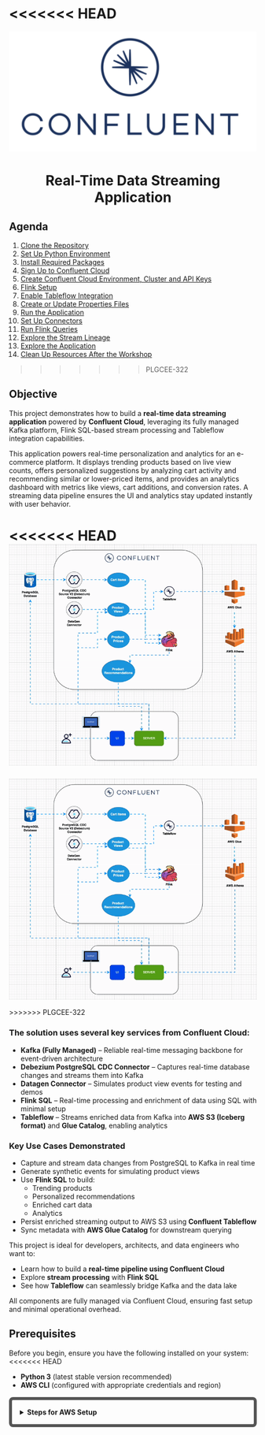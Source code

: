 <<<<<<< HEAD
=======
<p align="center">
  <img src="images/confluentlogo.png" alt="Logo" />
</p>

<h1 align="center">Real-Time Data Streaming Application</h1>


## Agenda

1. [Clone the Repository](#1-clone-the-repository)
2. [Set Up Python Environment](#2-set-up-python-environment)
3. [Install Required Packages](#3-install-required-packages)
4. [Sign Up to Confluent Cloud](#4-sign-up-to-confluent-cloud)
5. [Create Confluent Cloud Environment, Cluster and API Keys](#5-create-confluent-cloud-environment-cluster-and-api-keys)
6. [Flink Setup](#6-flink-setup)
7. [Enable Tableflow Integration](#7-enable-tableflow-integration)
8. [Create or Update Properties Files](#8-create-or-update-properties-files)
9. [Run the Application](#9-run-the-application)
10. [Set Up Connectors](#10-set-up-connectors)
11. [Run Flink Queries](#11-run-flink-queries)
12. [Explore the Stream Lineage](#12-explore-the-stream-lineage)
13. [Explore the Application](#13-explore-the-application)
14. [Clean Up Resources After the Workshop](#14-clean-up-resources-after-the-workshop)

>>>>>>> PLGCEE-322
## Objective

This project demonstrates how to build a **real-time data streaming application** powered by **Confluent Cloud**, leveraging its fully managed Kafka platform, Flink SQL-based stream processing and Tableflow integration capabilities. 

This application powers real-time personalization and analytics for an e-commerce platform. It displays trending products based on live view counts, offers personalized suggestions by analyzing cart activity and recommending similar or lower-priced items, and provides an analytics dashboard with metrics like views, cart additions, and conversion rates. A streaming data pipeline ensures the UI and analytics stay updated instantly with user behavior.

<<<<<<< HEAD
![alt text](<images/DSP-Architecture.gif>)
=======
<p align="center">
  <img src="images/DSP-Architecture.gif" alt="Architecture" />
</p>
>>>>>>> PLGCEE-322

### The solution uses several key services from **Confluent Cloud**:

- **Kafka (Fully Managed)** – Reliable real-time messaging backbone for event-driven architecture
- **Debezium PostgreSQL CDC Connector** – Captures real-time database changes and streams them into Kafka
- **Datagen Connector** – Simulates product view events for testing and demos
- **Flink SQL** – Real-time processing and enrichment of data using SQL with minimal setup
- **Tableflow** – Streams enriched data from Kafka into **AWS S3 (Iceberg format)** and **Glue Catalog**, enabling analytics

### Key Use Cases Demonstrated

- Capture and stream data changes from PostgreSQL to Kafka in real time
- Generate synthetic events for simulating product views
- Use **Flink SQL** to build:
  - Trending products
  - Personalized recommendations
  - Enriched cart data
  - Analytics 
- Persist enriched streaming output to AWS S3 using **Confluent Tableflow**
- Sync metadata with **AWS Glue Catalog** for downstream querying

This project is ideal for developers, architects, and data engineers who want to:

- Learn how to build a **real-time pipeline using Confluent Cloud**
- Explore **stream processing** with **Flink SQL**
- See how **Tableflow** can seamlessly bridge Kafka and the data lake

All components are fully managed via Confluent Cloud, ensuring fast setup and minimal operational overhead.

## Prerequisites
Before you begin, ensure you have the following installed on your system:
<<<<<<< HEAD
- **Python 3** (latest stable version recommended)
- **AWS CLI** (configured with appropriate credentials and region)

<div style="border: 6px solid #555; padding: 16px; border-radius: 8px; margin: 16px 0;">
<details> 
<summary><strong>Steps for AWS Setup</strong></summary>
<br>

=======
- **Python 3** (version 3.12 recommended) – [Download Python 3.12 here](https://www.python.org/downloads/release/python-3129/)

<div style="border: 6px solid #555; padding: 16px; border-radius: 8px; margin: 16px 0;">
<details> 
<summary><strong><em>👈 Steps for AWS Setup (Click to Expand)</em></strong></summary>
<br>

⚠️  Refer to the document here: [Steps to launch AWS Workspace and Get AWS Creds](https://docs.google.com/document/d/1eD0aB5W6TsAC2J77_KvBNIsTBZ7Ak7ZhOKWb_r2zzBA/edit?tab=t.0)

>>>>>>> PLGCEE-322
If you are using AWS Workshpace provided by Confluent, the CloudFormation stack `workshop-prep-stack` has already been deployed for you.

## Retrieve Stack Outputs

Once you launch the AWS Workspace studio provided by Confluent, 
1. Click on Open AWS Console
![alt text](<images/OpenAWSConsole.png>)

2. After opening the AWS Console, Search for Cloudformation in Search bar and Open Cloudformation workspace.
![alt text](images/cloudformation.png)

3. Open workshop-setup stack 
![alt text](images/workshop-setup-cloud-formation.png)

4. Open Output tab to access the details for updating .properties file
![alt text](images/awsresourcecreds.png)

## Optional: For Personal AWS Account Users

If you're not using AWS Workshop Studio, you can deploy the CloudFormation stack manually in your account and follow the same steps above to extract values and update the files.

or

follow these instructions to manually create the required AWS resources in your own account.

### Step 1: Create a DB Parameter Group

Go to AWS Console > RDS > Parameter groups  
Click Create parameter group  
Parameter group family: postgres17  
Group name: dsp-pg-logical-replication  
Description: Enable logical replication

After creating, click the new group to Edit parameters.  
Find `rds.logical_replication`, set it to `1`, then click Save changes

:warning: If you're using a different PostgreSQL version (e.g., 15), choose the matching parameter group family like postgres15.

### Step 2: Create an RDS PostgreSQL Instance

Go to AWS Console > RDS > Databases > Create Database

Choose:

- Engine: PostgreSQL  
- Version: 17.5 (or latest available)  
- Template: Free tier (if applicable)  
- DB Instance Identifier: dsp-postgres-db  
- Master username: dspadmin  
- Master password: YourSecurePassword123! (or a strong password)  
- DB Name: dspdb  
- DB instance size: db.t3.micro or similar  
- Storage: 40 GiB  
- Enable Public access  
- VPC Security Group: create or select one that allows inbound access on port 5432 from your IP or 0.0.0.0/0 (:warning: public — for workshop use only)

In Additional configurations:  
Set parameter group with `rds.logical_replication = 1`  
If not available, create one under RDS > Parameter Groups.

Wait for the instance to be available, and note: Endpoint (host), Port, DB name, Username and Password  

### Create Two S3 Buckets

In S3 Console, create two buckets:

- Bucket 1: Athena Queries  
  Name: `dsp-athena-queries-<your-aws-account-id>`  
  Region: same as your RDS instance  
  Default settings are fine

- Bucket 2: Tableflow  
  Name: `dsp-confluent-tableflow-<your-aws-account-id>`  
  Region: same

Once your resources are ready, use their values in the `psqlclient.properties` and `aws.properties` files.
</details>
</div>

## Application Setup Instructions


<<<<<<< HEAD
### 1. Clone the Repository

```bash
git clone <your-repo-url>
cd <repo-name>/app
=======
## 1. Clone the Repository

```bash
git clone https://github.com/confluentinc/confluent-workshops.git
cd confluent-workshops/workshop/dsp-workshop
>>>>>>> PLGCEE-322
```

### 2. Set Up Python Environment

```bash
<<<<<<< HEAD
cd dsp-workshop
```
```bash
=======
>>>>>>> PLGCEE-322
python3 -m venv venv
```
```bash
source venv/bin/activate
```

### 3. Install Required Packages

```bash
<<<<<<< HEAD
pip3 install fastapi uvicorn jinja2 sqlalchemy psycopg2-binary confluent-kafka python-multipart boto3 pandas plotly
```

---

## Confluent Cloud Setup

### 4. Sign UP to Confluent Cloud
=======
pip install -r requirements.txt
```


## Confluent Cloud Setup

## 4. Sign UP to Confluent Cloud
>>>>>>> PLGCEE-322

To get started, you'll need an active **Confluent Cloud** account.

1. **Sign up** for a free account: [Confluent Cloud Signup](https://confluent.cloud)
2. Once logged in, click the **menu icon (top-right)** → go to **Billing & payment**
3. Under **"Payment details & contacts"**, enter your **billing information**

Note : When you sign up for a Confluent Cloud account, you will get free credits to use in Confluent Cloud. This will cover the cost of resources created during the workshop.

<<<<<<< HEAD
### 5. Create Infrastructure
=======
## 5. Create Confluent Cloud Environment, Cluster and API Keys
>>>>>>> PLGCEE-322

1. Create a new **Environment** in [Confluent Cloud](https://confluent.cloud)
   ![Environment Creation](images/environment.png)
2. Create a **Standard Kafka Cluster** in your nearest region
   ![Kafka Cluster](images/cluster.png)
3. Generate **API Keys** and update the values in `client.properties`
#### Steps to Create API Keys
- Go to the **API Keys** section.
- Select **"My Account"** for generating the API keys.
   ![API Key Selection](images/api_key.png)
- Download the **API Key** and **Secret**, to update them in your `client.properties` file (All required values will be present in client.properties).
   ![API Key Values](images/api_keys_key_value.png)

<<<<<<< HEAD
---

## Configuration

### 6. Update Property Files

Edit the following files and update them with your credentials, these files are present in `app` folder with `.properties` extension.

* Update `psqlclient.properties`

```
# PostgreSQL
postgres.user=<RDSUsername>
postgres.password=<RDSPassword>
postgres.host=<RDSInstanceEndpoint>
postgres.db=<RDSDatabaseName>
```
Replace the values above with the ones returned by your describe-stacks output from AWS

* Update `aws.properties` (For AWS Secret ID and Key, generate IAM user with admin permissions and update in aws.properties file)

```
aws.region=<Your AWS Region>
aws.access_key_id=<Your AWS ACCESS KEY>
aws.secret_access_key=<Your SECRET AWS ACCESS KEY>
athena.output_location=s3://<AthenaBucketName>/
athena.database=<your_confluent_cluster_id>         
athena.table=<your_confluent_topic_name>         
```
Replace the values above with the ones returned by your describe-stacks output from AWS 

* Update `client.properties` – Use API Keys and Bootstrap server details created in step-5. File which has been downloaded contains all the details to update client.properties

---

## Run the Application

### 7. Start FastAPI Server

```bash
uvicorn main:app --reload
=======
## 6. Flink Setup

### Create Flink Compute Pool and Create Table

Use Flink SQL to perform real-time analytics and transformations on your Kafka topics.

### Steps to Create Flink Compute Pool

1. Go to your **Confluent Cloud environment** and open the **Flink** tab.
2. Click on **“Create Compute Pool”**.

   ![Flink Compute Pool](images/flink_compute_pool.png)

3. Select the **same region** as your Kafka cluster and click **Continue** to create the Flink Compute Pool.
   > **Important:** Flink is **not available in all regions**. To avoid any issues, **select the same region as your Kafka cluster**. If possible, use **`us-east-1`**, which is guaranteed to have Flink.  
   > ⚠️ Using a region where Flink is unavailable will require you to start the setup from scratch.
4. Wait for **2–3 minutes** until the compute pool is fully provisioned.
5. Once the compute pool is ready, click on **“Open SQL Workspace”**.

   ![Flink SQL Workspace Button](images/Flink_SQL_Workspace.png)

6. In the SQL workspace:
   - Ensure that the **correct Kafka cluster** is selected from the database dropdown.
   - You can now start executing your Flink SQL queries.

   ![Flink SQL Editor](images/flink_workspace.png)

#### Aggregated AWS Table

```sql
CREATE OR REPLACE TABLE dsp_aggregated_aws_table (
  product_id INT,
  email STRING,
  name STRING,
  type STRING,
  price DOUBLE,
  quantity INT,
  PRIMARY KEY (product_id) NOT ENFORCED
) WITH (
  'changelog.mode' = 'append',
  'key.format' = 'json-registry',
  'value.format' = 'json-registry'
);
```
```sql
INSERT INTO dsp_aggregated_aws_table (product_id, email, name, type, price, quantity)
VALUES (1, 'datagen1@gmail.com', 'Samsung Mobile', 'Mobile', 160.0, 18);
```

## 7. Enable Tableflow Integration

### 👉 Steps to Add Provider Integrations for AWS S3

### Step 1: Configure Storage Provider Integration (Confluent Cloud)

Now, let's start the process in Confluent Cloud to connect to the S3 bucket.

1.  Navigate back to your **Confluent Cloud** console.
2.  Within your Environment's Cluster, click on **Tableflow** in the left-hand menu.
3.  In the center of the Tableflow page, find the option related to storage connections and click **Go to Provider Integrations**. *(Note: UI text might vary slightly)*.
4.  Click **+ Add Integration**.
![alt text](images/provider_integration.png)
![alt text](images/add_provider_integration.png) 
5.  Choose to **create a new role** when prompted and click **Continue**.
![alt text](images/tableflow_new_role.png)
6.  On the "Create Permission Policy in AWS" screen, ensure **Tableflow S3 Bucket** is selected (or similar option representing S3 access).
![alt text](images/TableflowS3.png)
7.  **IMPORTANT:** Confluent Cloud will display a JSON permissions policy. **Copy this `permissions-policy.json`**. You will need it in the next step to create the IAM policy in AWS. Keep this Confluent Cloud wizard page open.


### Step 2: Create a New Permissions Policy on AWS

Use the policy JSON copied from Confluent Cloud to create an IAM policy in AWS that grants the necessary S3 permissions.

1.  In a new browser tab or window, go to the **IAM** service in your AWS Management Console.
2.  Click **Policies** in the left navigation pane.
3.  Click **Create Policy**.
4.  Select the **JSON** tab.
5.  Paste the `permissions-policy.json` you copied from the Confluent Cloud wizard into the JSON editor.
6.  **CRITICAL:** Find the `Resource` sections in the JSON policy and replace the placeholder bucket names (e.g., `tableflow-bucket-123456789101` in the document example) with your *actual* S3 bucket name created in Step 1 (e.g., `tableflow-bucket-<<Account-ID>>`). Make sure to update it in both places (e.g., `arn:aws:s3:::your-bucket-name` and `arn:aws:s3:::your-bucket-name/*`).

    ```json
    // Example structure from the document - ensure your bucket name is correct
    {
        "Version": "2012-10-17",
        "Statement": [
            {
                "Effect": "Allow",
                "Action": [
                    "s3:GetBucketLocation",
                    "s3:ListBucketMultipartUploads",
                    "s3:ListBucket"
                ],
                "Resource": [
                    "arn:aws:s3:::<<Your S3 Bucket Name>>" // Replace placeholder
                ]
            },
            {
                "Effect": "Allow",
                "Action": [
                    "s3:PutObject",
                    "s3:PutObjectTagging", // May differ slightly based on wizard version
                    "s3:GetObject",
                    "s3:DeleteObject",
                    "s3:AbortMultipartUpload",
                    "s3:ListMultipartUploadParts"
                ],
                "Resource": [
                    "arn:aws:s3:::<<Your S3 Bucket Name>>/*" // Replace placeholder
                ]
            }
        ]
    }
    ```

![creating s3 access policy](images/create-policy.png)

7.  Click **Next** (or Next: Tags -> Next: Review).
8.  Give the policy a descriptive **Name**, like `tableflow-s3-access-policy`.
9.  Click **Create Policy**.
10. Return to the **Confluent Cloud** provider integration wizard and click **Continue**.


### Step 3: Create Role in AWS and Map to Confluent (Initial Steps)

Now, create the IAM role in AWS that Confluent Cloud will assume, using a trust policy provided by Confluent.

1.  The Confluent Cloud wizard should now display a **`trust-policy.json`** on the "Create role in AWS and map to Confluent" page. **Copy this `trust-policy.json`**. Keep the Confluent wizard open.
2.  In AWS, navigate back to the **IAM** service -> **Roles**.
3.  Click **Create role**.
4.  Select **Custom trust policy** as the trusted entity type.
5.  Paste the `trust-policy.json` you copied from Confluent Cloud into the JSON editor.

![custom trust policy](images/custom-trust-policy.png)

6.  Click **Next**.
7.  On the **Add permissions** page, search for and select the IAM policy you created in Step 3 (e.g., `tableflow-s3-access-policy`).
8.  Click **Next**.
9.  Enter a **Role name** (e.g., `quickstart-tableflow-assume-role`).
10. Scroll down and click **Create role**.
11. After the role is created, click **View Role** (or find it in the list and click its name).
12. **IMPORTANT:** Find and copy the **ARN** (Amazon Resource Name) of the role you just created. It will look like `arn:aws:iam::<<Your AWS Account ID>>:role/<<Your Role Name>>`.

![Copy Role ARN](images/copy-role-arn.png)


### Step 4: Complete Provider Integration (Confluent Cloud & AWS)

Finally, provide the Role ARN to Confluent Cloud and update the role's trust policy in AWS with the External ID from Confluent.

1.  Return to the **Confluent Cloud** Provider Integration wizard page.
2.  Paste the **AWS Role ARN** you just copied into the appropriate field ("AWS ARN " or similar).
3.  Give the Provider Integration a **Name** (e.g., `s3-provider-integration`).
4.  Click **Continue**.
5.  **IMPORTANT:** Confluent Cloud will now display an **updated Trust Policy JSON**, which includes a unique `sts:ExternalId`. **Copy this entire updated `trust-policy.json`**.

![Updated Trust Policy](images/updated-trust-policy.png)

6.  Go back to the **AWS IAM Role** you created (e.g., `quickstart-tableflow-assume-role`).
7.  Select the **Trust relationships** tab.
8.  Click **Edit trust policy** (or Edit trust relationship).
9.  **Replace the entire existing JSON** with the updated `trust-policy.json` you copied from Confluent Cloud in the previous step. This adds the necessary External ID condition.
10. Click **Update policy** (or Save changes).
11. Return to the **Confluent Cloud** wizard one last time and click **Continue** (or Finish/Create).

### 👉 Steps to Enable Tableflow on Your Kafka Topic - `dsp_aggregated_aws_table`

### Step 5: Enable Tableflow on Your Kafka Topic

With the Provider Integration successfully configured, you can now enable Tableflow for your desired Kafka topics.

1.  **Navigate to Topics:**
    * In your Confluent Cloud console, go to your Environment, then select your Kafka Cluster.
    * In the left-hand navigation menu for your cluster, click on **Topics**. You should see a list of your topics.

2.  **Enable Tableflow for `dsp_aggregated_aws_table` topic:**
    * Find the specific topic you want to enable Tableflow for in the list.
    * On the right-hand side of the row for that topic, in the "Tableflow" column, click the **Enable Tableflow** button/link.

![alt text](images/enable_tableflow.png)

3.  **Configure Storage:**
    * You will be asked to choose storage. Select **Configure custom storage**.
    ![alt text](images/iceberg.png)
    * In the next menu, choose the **Provider Integration** you just created in Steps 2-5 (e.g., `s3-provider-integration`). You can identify it by the integration name or the IAM Role ARN.
    * Enter your **AWS S3 bucket name** (e.g., `tableflow-bucket-<<account-id>>`) where the Iceberg data should be written.

![alt text](images/topic-tableflow-config.png) 

4.  **Launch Tableflow Sync:**
    * Review the configuration details on the final screen.
    * Click **Launch**.

5.  **Monitor Status:**
    * Back on the Topics page, you will see the status for that topic change under the Tableflow column, first to `Tableflow sync pending` and then shortly after to `Syncing`.

![Tableflow Syncing Succesful](images/tableflow-sync.png)

### 👉 Steps to Enable Glue Integration

### Step 6: Enable Glue Integration - Navigate to Provider Integrations

1.  In your **Confluent Cloud** console, navigate to your Cluster: Environment > Your Environment > Your Cluster
2.  Click on **Tableflow** in the left-hand menu.
3.  Click on ** View provider Integrations**.

    ![View Provider Integrations](images/view-provider-integrations.png)



### Step 7: Start Creating the *New* Provider Integration for Glue

**Important:** This creates a *separate* IAM Role and Provider Integration specifically for allowing Confluent Cloud to interact with your AWS Glue Data Catalog. It is *different* from the `s3-provider-integration` role used for writing data to S3.

1.  In the Provider Integrations section, click **+ Add Integration**.
2.  Choose to **create a new role** when prompted and click **Continue**.
3.  On the "Create Permission Policy in AWS" screen, ensure the Confluent Resource selected is **Tableflow Glue Catalog sync** (or similar wording indicating Glue access, *not* S3 access).
4.  **IMPORTANT:** Confluent Cloud will display a JSON permissions policy specifically for Glue access. **Copy this `permissions-policy.json`**. You will need it in the next step. Keep this Confluent Cloud wizard page open.

![Glue Permissions Policy Copy](images/glue-permissions-policy-copy.png)


### Step 8: Create AWS IAM Policy for Glue Access

Use the policy JSON copied from the *Glue* wizard step to create an IAM policy in AWS.

1.  In your **AWS Management Console**, navigate to the **IAM** service.
2.  Click **Policies** -> **Create Policy**.
3.  Select the **JSON** tab.
4.  Paste the `permissions-policy.json` you copied in the previous step (specific to Glue access). *This policy grants permissions like `glue:GetDatabase`, `glue:CreateTable`, `glue:UpdateTable`, etc.*
5. Ensure you modify the Resource block to input your region (e.g. `us-east-2`) and account number.

![Modify Resource Block](images/modify-resource-block.png)


6.  Click **Next** (or Next: Tags -> Next: Review).
7.  Give the policy a descriptive **Name**, like `tableflow-glue-access-policy`.
8.  Click **Create Policy**.
9.  Return to the **Confluent Cloud** provider integration wizard and click **Continue**.



### Step 9: Create AWS IAM Role for Glue Access (Initial)

Create a new IAM role in AWS that Confluent Cloud will assume *specifically for Glue access*.

1.  The Confluent Cloud wizard (for the Glue Provider Integration) should now display a **`trust-policy.json`** on the "Create role in AWS and map to Confluent" page. **Copy this `trust-policy.json`**. Keep the wizard open.
2.  In **AWS IAM**, navigate to **Roles** -> **Create role**.
3.  Select **Custom trust policy**.
4.  Paste the `trust-policy.json` you copied from the *Glue* Provider Integration wizard into the JSON editor.
5.  Click **Next**.
6.  On the **Add permissions** page, search for and select the IAM policy you created specifically for Glue access in Step 3 (e.g., `tableflow-glue-access-policy`).
7.  Click **Next**.
8.  Enter a **Role name** (distinct from your S3 role), e.g., `quickstart-tableflow-glue-assume-role`.
9.  Scroll down and click **Create role**.
10. After the role is created, view the role details and **copy its ARN**.

![Copy Glue Role ARN](images/copy-glue-role-arn.png)


### Step 10: Complete Glue Provider Integration (Confluent & AWS)

Link the new Glue IAM role back to Confluent Cloud within the Provider Integration wizard.

1.  Return to the **Confluent Cloud** wizard for the Glue Provider Integration.
2.  Paste the **AWS Role ARN** for the *Glue access role* (copied in the previous step) into the appropriate field.
3.  Give this Glue-specific **Provider Integration** a **Name** (e.g., `glue-provider-integration`). Make a note of this name.
4.  Click **Continue**.
5.  **IMPORTANT:** Confluent Cloud will display an **updated Trust Policy JSON** (with the External ID) for the *Glue access role*. **Copy this entire updated `trust-policy.json`**.
6.  Go back to the **AWS IAM Role** you created specifically for Glue access (e.g., `quickstart-tableflow-glue-assume-role`).
7.  Select the **Trust relationships** tab and click **Edit trust policy**.
8.  **Replace the entire existing JSON** with the updated `trust-policy.json` (containing the External ID) you copied from Confluent Cloud.
9.  Click **Update policy**.
10. Return to the **Confluent Cloud** wizard and click **Continue** (or Finish/Create) to complete the Glue Provider Integration setup. You should now see `glue-provider-integration` listed in your Provider Integrations.

### Step 11: Create Catalog Integration

Now, create the Catalog Integration and link it to the Glue Provider Integration you just finished setting up.

1.  In your **Confluent Cloud** console, navigate to your Environment -> **Tableflow**.
2.  Scroll down to the **External Catalog Integration** section.
![alt text](images/add_glue_catalog_int_image.png)
3.  Click **+ Add Integration**.
4.  For the integration type, select **AWS Glue** as the catalog.
5.  Provide a **Name** for this catalog integration instance, for example, `my-glue-catalog-integration`.
6.  In the section asking for the provider integration, **select the existing Glue Provider Integration** you created in the previous steps (e.g., `glue-provider-integration`) from the dropdown or list.
![alt text](images/glue_catalog_int_1.png)
7.  Review the overall configuration for the AWS Glue Catalog Integration.
8.  Click **Launch** (or Continue/Create).


### Step 12: Verification (Glue Catalog)

1.  Monitor the status of the **Catalog Integration** (`my-glue-catalog-integration`) in the Confluent Cloud Tableflow UI. It should transition to **Connected** or **Running**.
2.  Navigate to the **AWS Glue Data Catalog** service in your AWS Console.
3.  Look for a new **Database** named after your Confluent Cloud Kafka Cluster ID (e.g., `lkc-xxxxxx`).
4.  Inside that database, you should start seeing **Tables** appearing with names corresponding to the Kafka topics.
5.  It might take a few minutes for the initial sync and table creation to occur.
![alt text](images/glue_verify_image.png)

## Configuration

### 8. Create or Update Properties Files

Edit the `.properties` files with your credentials which would be available in the **outputs** tab of the cloudformation stack in AWS Console.
**If a file does not exist, create it first**

* Create or Update `psqlclient.properties` file.

```
# PostgreSQL
postgres.user=dspadmin
postgres.password=<RDSPassword>
postgres.host=<RDSDatabaseName>
postgres.port=5432
postgres.db=dspdb
```
<details> 
<summary><strong><em>👈 Steps to get Postgres credentials (Click here)</em></strong></summary>
<br>

1. Go to the **Resources** tab in the CloudFormation template.  
   ![CloudFormation resources](images/resources-cloud-temp.png)  
   <br>

2. Scroll down and open **PostgreSQLCredentialsSecrets**.  
   ![Postgres secret](images/postgressecret.png)  
   <br>

3. Click on **Retrieve secret value** and update the credentials in `psqlclient.properties`.  
   ![Retrieve credentials](images/credsgenerate.png)  
</details>

<br>

---

<br>

* Create or Update the `aws.properties` file with your credentials which would be available in the **outputs** tab of the cloudformation stack in AWS Console. ⚠️ [Steps to launch AWS Workspace and Get AWS Creds](https://docs.google.com/document/d/1eD0aB5W6TsAC2J77_KvBNIsTBZ7Ak7ZhOKWb_r2zzBA/edit?tab=t.0)

Get the AWS Secrets from here
![alt text](images/aws-secrets.png)

```
aws.region=us-east-1
aws.access_key_id=<access_key_id>
aws.secret_access_key=<secret_access_key>
aws.session_token=<Your AWS Session Token=>
athena.output_location=s3://dsp-athena-queries-<account_id>/
athena.database=<cluster_id>
athena.table=dsp_aggregated_aws_table
```

* Create or Update `client.properties` file – Use API Keys and Bootstrap server details created in step-5. File which has been downloaded contains all the details to update client.properties

```
# Required connection configs for Kafka producer, consumer, and admin
bootstrap.servers=<Bootstart Server URL With 9092 Port>
security.protocol=SASL_SSL
sasl.mechanisms=PLAIN
sasl.username=<API Key>
sasl.password=<API Secret>

# Best practice for higher availability in librdkafka clients prior to 1.7
session.timeout.ms=45000

client.id=ccloud-python-client-60d8d045-3618-4c93-bda5-007f629600bb
```

## 9. Run the Application

### Start FastAPI Server

Before running the server, make sure you have saved all the properties file:

```bash
uvicorn app.main:app --reload
```

Wait until you see the following logs in your terminal
```bash
INFO:     Waiting for application startup.
INFO:app.main:Database tables created successfully
INFO:app.services.kafka_service:Starting consumers for trending: datagen_trending_products, suggestions: personalized_suggestions
INFO:app.services.kafka_service:Setting running flag to True
INFO:app.services.kafka_service:Creating trending consumer thread...
INFO:app.services.kafka_service:=== TRENDING CONSUMER LOOP STARTED for topic: datagen_trending_products ===
INFO:app.services.kafka_service:Trending consumer thread started: 6227832832
INFO:app.services.kafka_service:Started trending consumer for topic: datagen_trending_products
INFO:app.services.kafka_service:Creating suggestions consumer thread...
INFO:app.services.kafka_service:=== SUGGESTIONS CONSUMER LOOP STARTED for topic: personalized_suggestions ===
INFO:app.services.kafka_service:Suggestions consumer thread started: 6246952960
INFO:app.services.kafka_service:Started suggestions consumer for topic: personalized_suggestions
INFO:app.services.kafka_service:Started separate consumers for trending topic: datagen_trending_products and suggestions topic: personalized_suggestions
>>>>>>> PLGCEE-322
```

This will start the server on:
[http://127.0.0.1:8000](http://127.0.0.1:8000)

<<<<<<< HEAD
---

### 8. Add Products to Database
=======
> **Note:** At this stage, you don’t need to log in with any credentials. This step is only to ensure that the app launches successfully. You will log in properly later.

### Add Products to Database
>>>>>>> PLGCEE-322

To populate the product table with sample data, run:

* Open new tab in you terminal and go to dsp-workshop directory.
<<<<<<< HEAD
=======
```bash
cd workshop/dsp-workshop
```

>>>>>>> PLGCEE-322
* Activate the virtual environment
```bash
source venv/bin/activate
```
<<<<<<< HEAD
```bash
cd app
```
```bash
python3 add-products.py
```

---

## Explore the Application (DSP is not enabled yet)

You can now:

* Log in to the application
* View the product catalog
* Try adding products to your cart

---

## Confluent Cloud Components Setup

### 9. Set Up Connectors

---
=======

```bash
python3 app/add-products.py
```

### Explore the Application (DSP is not enabled yet)

You can now:

* Log in to the application  
  > **Note:** For this workshop, you can log in using **any name and email ID**. This is just to explore the app; proper authentication will be implemented later.  

* View the product catalog  

* Try adding products to your cart  

> **Note:** The "Trending Products" and "Suggestions for You" sections are **not yet implemented**. After adding products like "BOAT Headphones," you may see a message like "Refreshing trending products" for a while. These features will be powered by Flink in later parts of the workshop.


## Confluent Cloud Components Setup

## 10. Set Up Connectors

>>>>>>> PLGCEE-322

### CDC Source Connector (PostgreSQL)

Use the **Debezium PostgreSQL connector** to stream database changes into Kafka in real time.

### Steps to Create Postgres CDC Source V2 (Debezium) Connector

1. Go to the **Connectors** tab in Confluent Cloud and search for **"Postgres CDC Source V2 (Debezium)"**.
2. This will redirect you to the connector configuration page.
   * Select **"Use an existing API Key"** and provide the API key credentials you created earlier.
     ![Connector API Key](images/connector_key.png)
3. Add your **PostgreSQL connection credentials**.
   ![Postgres Credentials](images/Postgres_Connector_Creds.png)
4. Click **Continue**. This will take a few moments to initialize.
5. In the **configuration page**, set the following values:
   * **Output record value format**: `JSON_SR`
   * **Output Kafka record key format**: `JSON_SR`
   * **Topic prefix**: `dsp` (You can use your own prefix)
   * **Slot name**: `debezium` (Customizable)
   * **Publication name**: `dbz_publication` (Customizable)
     ![Postgres Connector Config](images/Postgres_Connector_Configuration.png)
6. Click on **"Show Advanced Configurations"**:
   * Set **After-state only** to `true`
   * Scroll down for more options
     ![Advanced Config](images/Postgres_Connector_Advance_Configuration.png)
7. Click on **"Add SMT" (Single Message Transform)** and configure the following:
   * **Transform Type**: `TopicRegexRouter`
   * **Transformation Values**:
     * `regex: (.*)\.(.*)\.(.*)`
     * `replacement: $1_$2_$3`
       ![SMT Configuration](images/Postgres_Connector_SMT.png)
8. Click **Continue**.
   * Keep the default **connector sizing** options.
   * Click **Continue** again.
9. Update the **Connector Name**.
10. Click **Continue** and finally click **Create** to deploy the connector.

<<<<<<< HEAD
Once deployed, you can monitor the connector status and metrics from the **Connectors** tab.

---
=======
<details>
<summary> 👈 Once your connector is deployed, you can check its status and monitor metrics to ensure it is working correctly. <strong><em>(click to expand)</strong></em></summary>

1. **Open Confluent Cloud**  
   Log in to your Confluent Cloud account and select the environment where you deployed your connector.

2. **Navigate to the Connectors tab**  
   In the left-hand menu, click on **Connectors**. This page lists all connectors in your environment.

3. **Check connector status**  
   Find your deployed connector in the list. You should see a **Status** column indicating whether the connector is:
   - **Running** ✅ – the connector is active and processing data.  
   - **Failed** ❌ – the connector encountered an error. Click on the connector name to view detailed error logs.  
   - **Paused** ⏸️ – the connector is not currently running; you can resume it if needed.

4. **View metrics**  
   Click on the connector name to open its details page. Here you can monitor:
   - **Task status** – each connector can have multiple tasks; make sure all are running.  
   - **Throughput** – messages per second being processed.  
   - **Error counts** – any recent errors or warnings.  

5. **Troubleshooting**  
   - If the connector is not running, check the **Logs** tab for error messages.  
   - Verify that the source and sink systems are accessible and credentials are correct.  
   - Retry or restart the connector from the top-right **Actions** menu if needed.

> **Tip for beginners:** Regularly monitoring your connector helps catch issues early and ensures your data pipeline is running smoothly.
</details>

>>>>>>> PLGCEE-322

### Datagen Connector

Use the **Datagen Source Connector** to simulate product view events in Kafka.

## Steps to Create Datagen Connector

1. Go to the **Connectors** tab in clusters and click on Add Connector
![alt text](images/datagen_add.png)
2. Search for **"Datagen Source"**.
   Click on **Additional Configuration**.
   ![Datagen Additional Config](images/datagen_connector_addtional_configuration.png)
3. On the next page, create a topic named **`datagen_product_view`** with default configurations and select it for the connector.
4. Click **Continue** and select **"Use an existing API Key"**. Provide your API key credentials.
<<<<<<< HEAD
5. Choose **"Provide your own schema"** and paste the following JSON schema:
=======
5. Choose **"Provide your own schema"** and paste the schema provided below. In Output record format choose `JSON_SR`:
>>>>>>> PLGCEE-322
   ![alt text](images/datagen_schema_connector.png)
   ```json
   {
     "type": "record",
     "name": "ProductViewRecord",
     "namespace": "product_views",
     "fields": [
       {
         "name": "email",
         "type": {
           "type": "string",
           "arg.properties": {
             "options": ["datagen1@gmail.com", "datagen2@gmail.com", "datagen3@gmail.com", "datagen4@gmail.com", "datagen5@gmail.com"]
           }
         }
       },
       {
         "name": "product_id",
         "type": {
           "type": "int",
           "arg.properties": {
             "options": [1, 2, 3, 4, 5, 6, 7, 8, 9, 10]
           }
         }
       }
     ]
   }
   ```
6. Click **Continue**.
7. Keep the default **connector sizing** options.
8. Click **Continue** and Update the **Connector Name**.
9. Click **Continue**, review the settings, and **Create** the connector.

Once created, this connector will begin publishing simulated product view events to Kafka under the topic `datagen_product_view`.

<<<<<<< HEAD
---

## Flink Setup

### 10. Create Flink Compute Pool and Run Queries

Use Flink SQL to perform real-time analytics and transformations on your Kafka topics.

---

### Steps to Create Flink Compute Pool

1. Go to your **Confluent Cloud environment** and open the **Flink** tab.
2. Click on **“Create Compute Pool”**.

   ![Flink Compute Pool](images/flink_compute_pool.png)

3. Select the **same region** as your Kafka cluster and click **Continue** to create the Flink Compute Pool.
4. Wait for **2–3 minutes** until the compute pool is fully provisioned.
5. Once the compute pool is ready, click on **“Open SQL Workspace”**.

   ![Flink SQL Workspace Button](images/Flink_SQL_Workspace.png)

6. In the SQL workspace:
   - Ensure that the **correct Kafka cluster** is selected from the database dropdown.
   - You can now start executing your Flink SQL queries.

   ![Flink SQL Editor](images/flink_workspace.png)

=======

## 11. Run Flink Queries
>>>>>>> PLGCEE-322

#### Trending Products Table

```sql
CREATE TABLE datagen_trending_products (
  product_id STRING,
  view_count BIGINT,
  PRIMARY KEY (product_id) NOT ENFORCED
) WITH (
  'changelog.mode' = 'upsert',
  'value.format' = 'json-registry',
  'key.format' = 'json-registry'
);
```
```sql
<<<<<<< HEAD
=======
SET 'sql.state-ttl' = '1 HOURS';
>>>>>>> PLGCEE-322
INSERT INTO datagen_trending_products
SELECT
  CAST(product_id AS STRING) AS product_id,
  COUNT(*) AS view_count
FROM datagen_product_view
GROUP BY product_id;
```
<<<<<<< HEAD

#### Aggregated AWS Table

```sql
CREATE OR REPLACE TABLE dsp_aggregated_aws_table (
  product_id INT,
  email STRING,
  name STRING,
  type STRING,
  price DOUBLE,
  quantity INT,
  PRIMARY KEY (product_id) NOT ENFORCED
) WITH (
  'changelog.mode' = 'append',
  'key.format' = 'json-registry',
  'value.format' = 'json-registry'
);
```
```sql
=======
> **Note:** Counts how many times each product has been viewed. The app uses this table to show the **Trending Products** section to users.

```sql
SET 'sql.state-ttl' = '1 HOURS';
>>>>>>> PLGCEE-322
INSERT INTO dsp_aggregated_aws_table
SELECT
  v.product_id,
  v.email,
  p.name,
  p.type,
  p.price,
  p.quantity
FROM datagen_product_view v
JOIN dsp_public_products p
  ON v.product_id = p.id
WHERE p.__deleted = 'false';
```
<<<<<<< HEAD
=======
> **Note:** Combines product metadata with user interactions (like views or purchases). This table is mainly used for analytics and backend processing; it is not directly visible in the UI.
>>>>>>> PLGCEE-322

#### Cart with Email Table

```sql
CREATE TABLE cart_with_email (
  email STRING,
  product_id STRING,
  product_name STRING,
  product_type STRING,
  PRIMARY KEY (email, product_id) NOT ENFORCED
) WITH (
  'changelog.mode' = 'upsert',
  'key.format' = 'json-registry',
  'value.format' = 'json-registry'
);
```
```sql
<<<<<<< HEAD
=======
SET 'sql.state-ttl' = '1 HOURS';
>>>>>>> PLGCEE-322
INSERT INTO cart_with_email
SELECT
  cu.email,
  CAST(c.product_id AS STRING) AS product_id,
  p.name AS product_name,
  p.type AS product_type
FROM dsp_public_cart c
JOIN dsp_public_users cu ON c.user_id = cu.id
JOIN dsp_public_products p ON c.product_id = p.id
WHERE c.__deleted = 'false'
  AND cu.__deleted = 'false'
  AND p.__deleted = 'false';
```
<<<<<<< HEAD
=======
> **Note:** Links each user to the products currently in their cart. The app uses this table to populate the **Your Cart** view for each logged-in user.
>>>>>>> PLGCEE-322

#### Personalized Suggestions Table

```sql
CREATE TABLE personalized_suggestions (
  user_email STRING,
  suggested_products ARRAY<INT>,
  PRIMARY KEY (user_email) NOT ENFORCED
) WITH (
  'key.format' = 'json-registry',
  'value.format' = 'json-registry',
  'changelog.mode' = 'upsert'
);
```
```sql
<<<<<<< HEAD
=======
SET 'sql.state-ttl' = '1 HOURS';
>>>>>>> PLGCEE-322
INSERT INTO personalized_suggestions
SELECT
  user_email,
  ARRAY_AGG(DISTINCT CAST(suggested_product_id AS INT)) AS suggested_products
FROM (
  -- Include product from cart
  SELECT
    cu.email AS user_email,
    CAST(p.id AS STRING) AS suggested_product_id,
    p.type,
    ROW_NUMBER() OVER (PARTITION BY cu.email, p.type ORDER BY p.price DESC) AS rnk
  FROM dsp_public_cart c
  JOIN dsp_public_users cu ON cu.id = c.user_id
  JOIN dsp_public_products p ON p.id = c.product_id
  WHERE c.__deleted = 'false'
    AND cu.__deleted = 'false'
    AND p.__deleted = 'false'

  UNION ALL

  -- Include cheaper products of the same type
  SELECT
    cu.email AS user_email,
    CAST(sp.id AS STRING) AS suggested_product_id,
    sp.type,
    ROW_NUMBER() OVER (PARTITION BY cu.email, sp.type ORDER BY sp.price ASC) AS rnk
  FROM dsp_public_cart c
  JOIN dsp_public_users cu ON cu.id = c.user_id
  JOIN dsp_public_products p ON p.id = c.product_id
  JOIN dsp_public_products sp ON sp.type = p.type AND sp.price < p.price
  WHERE c.__deleted = 'false'
    AND cu.__deleted = 'false'
    AND p.__deleted = 'false'
    AND sp.__deleted = 'false'
) suggestions
WHERE rnk <= 2
GROUP BY user_email;
```
<<<<<<< HEAD

---

## 11. Enable Tableflow Integration

### Steps to Add Provider Integrations for AWS S3 and Glue

1. Go to the **Tableflow** section in Confluent Cloud.  
2. Click on **"Go To Provider Integration"**.
   ![alt text](images/provider_integration.png)
   ![alt text](images/add_provider_integration.png) 
3. Click on **"Add Integrations"**.  
4. Select **New Role** while adding the integration.
![alt text](images/tableflow_new_role.png)
5. Select **"Tableflow S3 Bucket"** in Confluent resource and **copy the permission policy JSON**.
![alt text](images/TableflowS3.png) 
6. Go to the **AWS Console** and **create a policy** using that JSON file. While creating the policy, update the **bucket name** in the permission policy JSON. Once done, click **Continue**.
```
IAM Console → Policies → Create Policy → (Visual Editor / JSON) : Update Bucket Names in JSON at 2 Places → Review & Create  
```
7. In the **AWS Console**, **create a Role** using the **trust-policy JSON** provided by Confluent Cloud UI and **attach the policy** created in step 6 to that role. 
```
IAM Console → Roles → Create Role → Select Trusted Entity → Attach Policie Created in Last Step → Review & Create
``` 
8. Copy the **ARN** for that role from the AWS Console and paste it in Confluent Cloud to **map the role**.  
9. Provide an **integration name** and click **Continue**.  
10. You will get a **new trust policy JSON**. Go back to the AWS Console and **update the trust policy** in the role under the **Trust Relationships** tab.  
11. Click **Continue** and the integration will be added to your Tableflow.  
12. Follow the **same steps (2–11)** for the **"Tableflow Glue Catalog Sync"** integration.
![alt text](images/tableflow_glue_catalog_sync.png) 
> _(Note: Update the **region** and **AWS account ID** while creating the policy for Glue.)_

---

### Steps to Enable Tableflow for Topic

13. Go to the `dsp_aggregated_aws_table` topic and click on **"Enable Tableflow"**.
![alt text](images/enable_tableflow.png)
14. Select **Iceberg** and click on **"Configure Custom Storage"**.
![alt text](images/iceberg.png) 
15. Select the **"dsp_workshop_s3_integration"** created in the previous steps and enter your **S3 bucket name**.
![alt text](images/topic-tableflow-config.png)  
16. Click **Continue**, review the details, and click **Launch**.

---

### Steps for Glue Integration
Now, create the Catalog Integration and link it to the Glue Provider Integration you just finished setting up.

-  In your **Confluent Cloud** console, navigate to your Environment -> **Tableflow**.
![alt text](images/add_glue_catalog_int_image.png)
-  Scroll down to the **External Catalog Integration** section.
-  Click **+ Add Integration**.
-  For the integration type, select **AWS Glue** as the catalog.
-  Provide a **Name** for this catalog integration instance, for example, `my-glue-catalog-integration`.
-  In the section asking for the provider integration, **select the existing Glue Provider Integration** you created in the previous steps (e.g., `glue-provider-integration`) from the dropdown or list.
![alt text](images/glue_catalog_int_1.png)
-  Review the overall configuration for the AWS Glue Catalog Integration.
-  Click **Launch** (or Continue/Create).

### Verification (Glue Catalog)
- Monitor the status of the Catalog Integration (my-glue-catalog-integration) in the Confluent Cloud Tableflow UI. It should transition to Connected or Running.
![alt text](images/glue_verify_image.png)
- Navigate to the AWS Glue Data Catalog service in your AWS Console.
- Look for a new Database named after your Confluent Cloud Kafka Cluster ID (e.g., lkc-xxxxxx).
- Inside that database, you should start seeing Tables appearing with names corresponding to the Kafka topics you enabled Tableflow for in Lab 3 (e.g., clicks, orders).
- It might take a few minutes for the initial sync and table creation to occur.
=======
> **Note:** Stores recommended products for each user based on items in their cart and cheaper alternatives of the same type. This is intended to power the **Suggestions for You** section once Flink processes recommendations in later steps.

>>>>>>> PLGCEE-322

## 12. Explore the Stream Lineage
In Confluent Cloud, Stream Lineage is a visual tool that provides an end-to-end view of how data flows through your Kafka environment, showing the relationships between producers, topics, stream processing applications, connectors, and consumers. It automatically maps the movement and transformation of data, enabling you to trace its origin, understand dependencies, and see where it’s headed. This helps with troubleshooting, impact analysis, and governance by making it easy to identify upstream and downstream systems, track changes, and ensure data is delivered as intended - all without manually building diagrams.

To explore Stream Lineage in Confluent Cloud, navigate to:
Environment → Cluster → Stream Lineage.
Here, you’ll see an interactive map of your data pipelines, allowing you to click on topics, connectors, and stream processing jobs to trace data flow, check dependencies, and investigate transformations in real time.

![alt text](<images/streamlineage2.png>)

## 13. Explore the application

[Open Application in Browser](http://127.0.0.1:8000)

1. **Login** to the application by entering your **name** and **email**.
2. Navigate to the **Product Page** to view the latest trends in trending products and suggestions.
![alt text](<images/allproducts.png>)
- Trending proudcts will be visible in UI on the basis of Views.
- Suggestion will be visible in UI on the based of items added into cart and lower prices products which you are adding to the cart.
![alt text](images/trendss.png)
3. Click on **Analytics** to explore the analytics data.
![alt text](<images/Analytics.png>)
> If you're logging in again using the same browser, **clear your browser cache** to avoid stale data issues.

<<<<<<< HEAD
=======
## 14. Clean Up Resources After the Workshop

Once you are done with the workshop, make sure to clean up your Confluent Cloud resources to avoid unnecessary charges.

1. **Disable Tableflow**  
   Stop any active Tableflow integrations.
2. **Pause and Delete Connectors**  
   Go to your **Connectors** tab in Confluent Cloud, pause running connectors, and delete them.
3. **Stop All Flink Statements**  
   Navigate to **Flink SQL Workspace** and stop any running SQL statements.
4. **Delete the Flink Compute Pool**  
   Remove the compute pool created for Flink to free up resources.
5. **Delete the Kafka Cluster**  
   Delete the Kafka cluster you created for this workshop.
6. **Delete the Environment**  
   Finally, remove the Confluent Cloud environment to ensure all associated resources are fully cleaned up.
>>>>>>> PLGCEE-322
